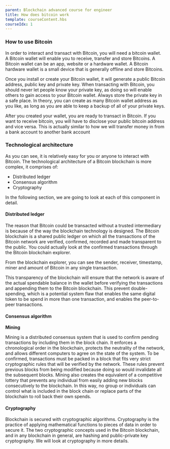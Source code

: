 ```yaml
---
parent: Blockchain advanced course for engineer
title: How does bitcoin work
template: courseContent.hbs
courseIdx: 1
---
```

### How to use Bitcoin
In order to interact and transact with Bitcoin, you will need a bitcoin wallet. A Bitcoin wallet will enable you to receive, transfer and store Bitcoins. A Bitcoin wallet can be an app, website or a hardware wallet. A Bitcoin hardware wallet is a small device that is generally offline and store Bitcoins.

Once you install or create your Bitcoin wallet, it will generate a public Bitcoin address, public key and private key. When transacting with Bitcoin, you should never let people know your private key, as doing so will enable others to gain access to your Bitcoin wallet. Always store the private key in a safe place. In theory, you can create as many Bitcoin wallet address as you like, as long as you are able to keep a backup of all of your private keys.

After you created your wallet, you are ready to transact in Bitcoin. If you want to receive bitcoin, you will have to disclose your public bitcoin address and vice versa. This is actually similar to how we will transfer money in from a bank account to another bank account

### Technological architecture
As you can see, it is relatively easy for you or anyone to interact with Bitcoin. The technological architecture of a
Bitcoin blockchain is more complex, it comprises of:
* Distributed ledger
* Consensus algorithm
* Cryptography

In the following section, we are going to look at each of this component in detail.

#### Distributed ledger
The reason that Bitcoin could be transacted without a trusted intermediary is because of the way the blockchain technology is designed. The Bitcoin blockchain is a shared public ledger on which all the transactions of the Bitcoin network are verified, confirmed, recorded and made transparent to the public. You could actually look at the confirmed transactions through the Bitcoin blockchain explorer.

From the blockchain explorer, you can see the sender, receiver, timestamp, miner and amount of Bitcoin in any single transaction.

This transparency of the blockchain will ensure that the network is aware of the actual spendable balance in the wallet before verifying the transactions and appending them to the Bitcoin blockchain. This prevent double-spending, which is a potential system flaw that enables the same digital token to be spend in more than one transaction, and enables the peer-to-peer transactions.

#### Consensus algorithm
__Mining__

Mining is a distributed consensus system that is used to confirm pending transactions by including them
in the block chain. It enforces a chronological order in the blockchain, protects the neutrality of the
network, and allows different computers to agree on the state of the system. To be confirmed,
transactions must be packed in a block that fits very strict cryptographic rules that will be verified by the network. These rules prevent previous blocks from being modified because doing so would invalidate all the subsequent blocks. Mining also creates the equivalent of a competitive lottery that prevents any individual from easily adding new blocks consecutively to the blockchain. In this way, no group or individuals can control what is included in the block chain or replace parts of the blockchain to roll back their own spends.

#### Cryptography
Blockchain is secured with cryptographic algorithms. Cryptography is the practice of applying mathematical functions to pieces of data in order to secure it. The two cryptographic concepts used in the Bitcoin blockchain, and in any blockchain in general, are hashing and public-private key cryptography. We will look at cryptography in more details.
